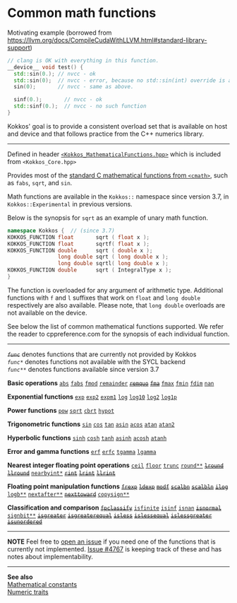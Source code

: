# Common math functions

Motivating example (borrowed from https://llvm.org/docs/CompileCudaWithLLVM.html#standard-library-support)
```C++
// clang is OK with everything in this function.
__device__ void test() {
  std::sin(0.); // nvcc - ok
  std::sin(0);  // nvcc - error, because no std::sin(int) override is available.
  sin(0);       // nvcc - same as above.

  sinf(0.);       // nvcc - ok
  std::sinf(0.);  // nvcc - no such function
}
```
Kokkos' goal is to provide a consistent overload set that is available on host
and device and that follows practice from the C++ numerics library.

---

Defined in
header [`<Kokkos_MathematicalFunctions.hpp>`](https://github.com/kokkos/kokkos/blob/develop/core/src/Kokkos_MathematicalFunctions.hpp)
which is included from `<Kokkos_Core.hpp>`

Provides most of the [standard C mathematical functions from `<cmath>`](https://en.cppreference.com/w/cpp/numeric/math), such as `fabs`, `sqrt`, and `sin`.

Math functions are available in the `Kokkos::` namespace since version 3.7, in `Kokkos::Experimental` in previous versions.

Below is the synopsis for `sqrt` as an example of unary math function.
```C++
namespace Kokkos {  // (since 3.7)
KOKKOS_FUNCTION float       sqrt ( float x );
KOKKOS_FUNCTION float       sqrtf( float x );
KOKKOS_FUNCTION double      sqrt ( double x );
                long double sqrt ( long double x );
                long double sqrtl( long double x );
KOKKOS_FUNCTION double      sqrt ( IntegralType x );
}
```
The function is overloaded for any argument of arithmetic type.  Additional
functions with `f` and `l` suffixes that work on `float` and `long double`
respectively are also available.  Please note, that `long double` overloads are
not available on the device.

See below the list of common mathematical functions supported.  We refer the
reader to cppreference.com for the synopsis of each individual function.

---

<strike>_`func`_</strike> denotes functions that are currently not provided by Kokkos  
_`func*`_ denotes functions not available with the SYCL backend  
_`func**`_ denotes functions available since version 3.7

**Basic operations**
[`abs`](https://en.cppreference.com/w/cpp/numeric/math/fabs)
[`fabs`](https://en.cppreference.com/w/cpp/numeric/math/fabs)
[`fmod`](https://en.cppreference.com/w/cpp/numeric/math/fmod)
[`remainder`](https://en.cppreference.com/w/cpp/numeric/math/remainder)
[<strike>`remquo`</strike>](https://en.cppreference.com/w/cpp/numeric/math/remquo)
[<strike>`fma`</strike>](https://en.cppreference.com/w/cpp/numeric/math/fma)
[`fmax`](https://en.cppreference.com/w/cpp/numeric/math/fmax)
[`fmin`](https://en.cppreference.com/w/cpp/numeric/math/fmin)
[`fdim`](https://en.cppreference.com/w/cpp/numeric/math/fdim)
[`nan`](https://en.cppreference.com/w/cpp/numeric/math/nan)

**Exponential functions**
[`exp`](https://en.cppreference.com/w/cpp/numeric/math/exp)
[`exp2`](https://en.cppreference.com/w/cpp/numeric/math/exp2)
[`expm1`](https://en.cppreference.com/w/cpp/numeric/math/expm1)
[`log`](https://en.cppreference.com/w/cpp/numeric/math/log)
[`log10`](https://en.cppreference.com/w/cpp/numeric/math/log10)
[`log2`](https://en.cppreference.com/w/cpp/numeric/math/log2)
[`log1p`](https://en.cppreference.com/w/cpp/numeric/math/log1p)

**Power functions**
[`pow`](https://en.cppreference.com/w/cpp/numeric/math/pow)
[`sqrt`](https://en.cppreference.com/w/cpp/numeric/math/sqrt)
[`cbrt`](https://en.cppreference.com/w/cpp/numeric/math/cbrt)
[`hypot`](https://en.cppreference.com/w/cpp/numeric/math/hypot)

**Trigonometric functions**
[`sin`](https://en.cppreference.com/w/cpp/numeric/math/sin)
[`cos`](https://en.cppreference.com/w/cpp/numeric/math/cos)
[`tan`](https://en.cppreference.com/w/cpp/numeric/math/tan)
[`asin`](https://en.cppreference.com/w/cpp/numeric/math/asin)
[`acos`](https://en.cppreference.com/w/cpp/numeric/math/acos)
[`atan`](https://en.cppreference.com/w/cpp/numeric/math/atan)
[`atan2`](https://en.cppreference.com/w/cpp/numeric/math/atan2)

**Hyperbolic functions**
[`sinh`](https://en.cppreference.com/w/cpp/numeric/math/sinh)
[`cosh`](https://en.cppreference.com/w/cpp/numeric/math/cosh)
[`tanh`](https://en.cppreference.com/w/cpp/numeric/math/tanh)
[`asinh`](https://en.cppreference.com/w/cpp/numeric/math/asinh)
[`acosh`](https://en.cppreference.com/w/cpp/numeric/math/acosh)
[`atanh`](https://en.cppreference.com/w/cpp/numeric/math/atanh)

**Error and gamma functions**
[`erf`](https://en.cppreference.com/w/cpp/numeric/math/erf)
[`erfc`](https://en.cppreference.com/w/cpp/numeric/math/erfc)
[`tgamma`](https://en.cppreference.com/w/cpp/numeric/math/tgamma)
[`lgamma`](https://en.cppreference.com/w/cpp/numeric/math/lgamma)

**Nearest integer floating point operations**
[`ceil`](https://en.cppreference.com/w/cpp/numeric/math/ceil)
[`floor`](https://en.cppreference.com/w/cpp/numeric/math/floor)
[`trunc`](https://en.cppreference.com/w/cpp/numeric/math/trunc)
[`round**`](https://en.cppreference.com/w/cpp/numeric/math/round)
[<strike>`lround`</strike>](https://en.cppreference.com/w/cpp/numeric/math/round)
[<strike>`llround`</strike>](https://en.cppreference.com/w/cpp/numeric/math/round)
[`nearbyint*`](https://en.cppreference.com/w/cpp/numeric/math/nearbyint)
[<strike>`rint`</strike>](https://en.cppreference.com/w/cpp/numeric/math/rint)
[<strike>`lrint`</strike>](https://en.cppreference.com/w/cpp/numeric/math/rint)
[<strike>`llrint`</strike>](https://en.cppreference.com/w/cpp/numeric/math/rint)

**Floating point manipulation functions**
[<strike>`frexp`</strike>](https://en.cppreference.com/w/cpp/numeric/math/frexp)
[<strike>`ldexp`</strike>](https://en.cppreference.com/w/cpp/numeric/math/ldexp)
[<strike>`modf`</strike>](https://en.cppreference.com/w/cpp/numeric/math/modf)
[<strike>`scalbn`</strike>](https://en.cppreference.com/w/cpp/numeric/math/scalbn)
[<strike>`scalbln`</strike>](https://en.cppreference.com/w/cpp/numeric/math/scalbln)
[<strike>`ilog`</strike>](https://en.cppreference.com/w/cpp/numeric/math/ilog)
[`logb**`](https://en.cppreference.com/w/cpp/numeric/math/logb)
[`nextafter**`](https://en.cppreference.com/w/cpp/numeric/math/nextafter)
[<strike>`nexttoward`</strike>](https://en.cppreference.com/w/cpp/numeric/math/nexttoward)
[`copysign**`](https://en.cppreference.com/w/cpp/numeric/math/copysign)

**Classification and comparison**
[<strike>`fpclassify`</strike>](https://en.cppreference.com/w/cpp/numeric/math/fpclassify)
[`isfinite`](https://en.cppreference.com/w/cpp/numeric/math/isfinite)
[`isinf`](https://en.cppreference.com/w/cpp/numeric/math/isinf)
[`isnan`](https://en.cppreference.com/w/cpp/numeric/math/isnan)
[<strike>`isnormal`</strike>](https://en.cppreference.com/w/cpp/numeric/math/isnormal)
[`signbit**`](https://en.cppreference.com/w/cpp/numeric/math/signbit)
[<strike>`isgreater`</strike>](https://en.cppreference.com/w/cpp/numeric/math/isgreater)
[<strike>`isgreaterequal`</strike>](https://en.cppreference.com/w/cpp/numeric/math/isgreaterequal)
[<strike>`isless`</strike>](https://en.cppreference.com/w/cpp/numeric/math/isless)
[<strike>`islessequal`</strike>](https://en.cppreference.com/w/cpp/numeric/math/islessequal)
[<strike>`islessgreater`</strike>](https://en.cppreference.com/w/cpp/numeric/math/islessgreater)
[<strike>`isunordered`</strike>](https://en.cppreference.com/w/cpp/numeric/math/isunordered)

---

**NOTE** Feel free to [open an issue](https://github.com/kokkos/kokkos/issues/new) if you need one of the functions that is currently not implemented.  [Issue #4767](https://github.com/kokkos/kokkos/issues/4767) is keeping track of these and has notes about implementability.

---
**See also**  
[Mathematical constants](mathematical-constants)  
[Numeric traits](numeric-traits)  
